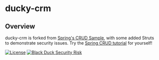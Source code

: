# ducky-crm

## Overview ##
ducky-crm is forked from [Spring's CRUD Sample](https://github.com/spring-guides/gs-crud-with-vaadin.git), with some added Struts to demonstrate security issues. Try the [Spring CRUD tutorial](https://spring.io/guides/gs/crud-with-vaadin) for yourself!


[![License](https://img.shields.io/badge/LICENSE-PIZZA-red.svg)](https://github.com/davemeurer/PIZZA-LICENSE) [![Black Duck Security Risk](https://copilot.blackducksoftware.com/github/repos/gautambaghel/ducky-crm/branches/copilot/badge-risk.svg)](https://copilot.blackducksoftware.com/github/repos/gautambaghel/ducky-crm/branches/copilot)
